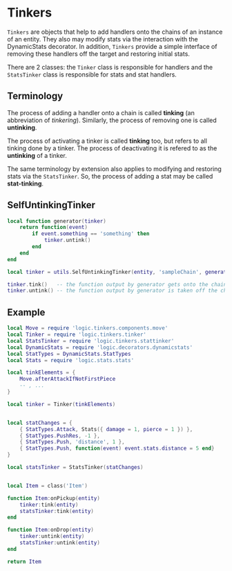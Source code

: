 # Tinkers

`Tinkers` are objects that help to add handlers onto the chains of an instance of an entity. They also may modify stats via the interaction with the DynamicStats decorator. In addition, `Tinkers` provide a simple interface of removing these handlers off the target and restoring initial stats.

There are 2 classes: the `Tinker` class is responsible for handlers and the `StatsTinker` class is responsible for stats and stat handlers.

## Terminology

The process of adding a handler onto a chain is called **tinking** (an abbreviation of *tinkering*). Similarly, the process of removing one is called **untinking**.

The process of activating a tinker is called **tinking** too, but refers to all tinking done by a tinker. The process of deactivating it is refered to as the **untinking** of a tinker.

The same terminology by extension also applies to modifying and restoring stats via the `StatsTinker`. So, the process of adding a stat may be called **stat-tinking**.


## SelfUntinkingTinker

```lua
local function generator(tinker)
    return function(event)
        if event.something == 'something' then
            tinker.untink()
        end
    end
end

local tinker = utils.SelfUntinkingTinker(entity, 'sampleChain', generator)

tinker.tink()   -- the function output by generator gets onto the chain
tinker.untink() -- the function output by generator is taken off the chain
```



## Example
```lua
local Move = require 'logic.tinkers.components.move'
local Tinker = require 'logic.tinkers.tinker'
local StatsTinker = require 'logic.tinkers.stattinker'
local DynamicStats = require 'logic.decorators.dynamicstats'
local StatTypes = DynamicStats.StatTypes
local Stats = require 'logic.stats.stats'

local tinkElements = {
    Move.afterAttackIfNotFirstPiece
    -- , ...
}

local tinker = Tinker(tinkElements)


local statChanges = {
    { StatTypes.Attack, Stats({ damage = 1, pierce = 1 }) },
    { StatTypes.PushRes, -1 },
    { StatTypes.Push, 'distance', 1 },
    { StatTypes.Push, function(event) event.stats.distance = 5 end}
}

local statsTinker = StatsTinker(statChanges)


local Item = class('Item')

function Item:onPickup(entity)
    tinker:tink(entity)
    statsTinker:tink(entity)
end

function Item:onDrop(entity)
    tinker:untink(entity)
    statsTinker:untink(entity)
end

return Item
```